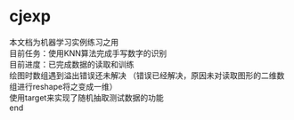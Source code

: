 # cjexp
本文档为机器学习实例练习之用  
目前任务：使用KNN算法完成手写数字的识别  
目前进度：已完成数据的读取和训练  
绘图时数组遇到溢出错误还未解决 （错误已经解决，原因未对读取图形的二维数组进行reshape将之变成一维）  
使用target来实现了随机抽取测试数据的功能  
end  
